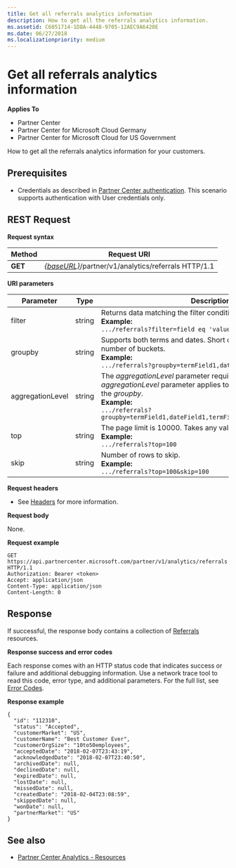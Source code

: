```yaml
---
title: Get all referrals analytics information
description: How to get all the referrals analytics information. 
ms.assetid: C6051714-1D8A-4448-9705-12AEC9A6420E
ms.date: 06/27/2018
ms.localizationpriority: medium
---
```


# Get all referrals analytics information

**Applies To**

- Partner Center
- Partner Center for Microsoft Cloud Germany
- Partner Center for Microsoft Cloud for US Government


How to get all the referrals analytics information for your customers. 

## <span id="Prerequisites"/><span id="prerequisites"/><span id="PREREQUISITES"/>Prerequisites


- Credentials as described in [Partner Center authentication](partner-center-authentication.md). This scenario supports authentication with User credentials only. 

## <span id="Request"/><span id="request"/><span id="REQUEST"/>REST Request


**Request syntax**

| Method  | Request URI |
|---------|-------------|
| **GET** | [*\{baseURL\}*](partner-center-rest-urls.md)/partner/v1/analytics/referrals HTTP/1.1 |
 

**URI parameters**

| Parameter | Type | Description |
|-----------|------|-------------|
| filter | string |	Returns data matching the filter condition.</br> **Example:**</br>  `.../referrals?filter=field eq 'value'` |
| groupby | string |	Supports both terms and dates. Short circuit logic to limit the number of buckets.</br> **Example:**</br>  `.../referrals?groupby=termField1,dateField1,termField2` |
| aggregationLevel | string |	The *aggregationLevel* parameter requires a *groupby*. The *aggregationLevel* parameter applies to all date fields present in the *groupby*.</br> **Example:**</br> `.../referrals?groupby=termField1,dateField1,termField2&aggregationLevel=day` |
| top | string | The page limit is 10000. Takes any value less than 10000.</br> **Example:**</br> `.../referrals?top=100`</br> |
| skip | string |	Number of rows to skip.</br> **Example:**</br>  `.../referrals?top=100&skip=100` |

  
**Request headers**

- See [Headers](headers.md) for more information.

**Request body**

None.

**Request example**

```http
GET https://api.partnercenter.microsoft.com/partner/v1/analytics/referrals HTTP/1.1
Authorization: Bearer <token>
Accept: application/json
Content-Type: application/json
Content-Length: 0
```

## <span id="Response"/><span id="response"/><span id="RESPONSE"/>Response


If successful, the response body contains a collection of [Referrals](partner-center-analyticsauditing-resources.md.md#referrals) resources.

**Response success and error codes**

Each response comes with an HTTP status code that indicates success or failure and additional debugging information. Use a network trace tool to read this code, error type, and additional parameters. For the full list, see [Error Codes](error-codes.md).

**Response example**

```http
{
  "id": "112310",
  "status": "Accepted",
  "customerMarket": "US",
  "customerName": "Best Customer Ever",
  "customerOrgSize": "10to50employees",
  "acceptedDate": "2018-02-07T23:43:19",
  "acknowledgedDate": "2018-02-07T23:40:50",
  "archivedDate": null,
  "declinedDate": null,
  "expiredDate": null,
  "lostDate": null,
  "missedDate": null,
  "createdDate": "2018-02-04T23:08:59",
  "skippedDate": null,
  "wonDate": null,
  "partnerMarket": "US"
}
```


## <span id="See_Also"/><span id="see_also"/><span id="SEE_ALSO"/>See also
 - [Partner Center Analytics - Resources](partner-center-analyticsauditing-resources.md.md)
